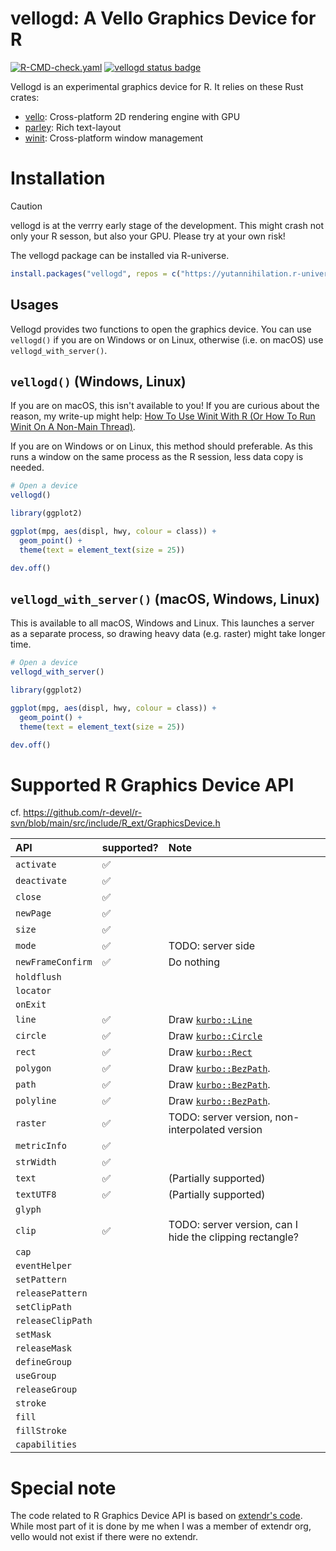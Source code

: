vellogd: A Vello Graphics Device for R
======================================

[![R-CMD-check.yaml](https://github.com/yutannihilation/vellogd-r/actions/workflows/R-CMD-check.yaml/badge.svg)](https://github.com/yutannihilation/vellogd-r/actions/workflows/R-CMD-check.yaml)
[![vellogd status badge](https://yutannihilation.r-universe.dev/badges/vellogd)](https://yutannihilation.r-universe.dev/vellogd)

Vellogd is an experimental graphics device for R. It relies on these Rust crates:

* [vello]: Cross-platform 2D rendering engine with GPU
* [parley]: Rich text-layout
* [winit]: Cross-platform window management

[vello]: https://github.com/linebender/vello
[parley]: https://github.com/linebender/parley
[winit]: https://docs.rs/winit/latest/winit/

# Installation

> [!CAUTION]
> vellogd is at the verrry early stage of the development. This might crash not only your R sesson, but also your GPU. Please try at your own risk!

The vellogd package can be installed via R-universe.

```r
install.packages("vellogd", repos = c("https://yutannihilation.r-universe.dev", "https://cloud.r-project.org"))
```

## Usages

Vellogd provides two functions to open the graphics device. You can use
`vellogd()` if you are on Windows or on Linux, otherwise (i.e. on macOS) use
`vellogd_with_server()`.

## `vellogd()` (Windows, Linux)

If you are on macOS, this isn't available to you! If you are curious about the reason, my write-up might help: [How To Use Winit With R (Or How To Run Winit On A Non-Main Thread)](https://yutani.rbind.io/post/winit-and-r/).

If you are on Windows or on Linux, this method should preferable. As this runs a window on the same process as the R session, less data copy is needed.

```r
# Open a device
vellogd()

library(ggplot2)

ggplot(mpg, aes(displ, hwy, colour = class)) + 
  geom_point() +
  theme(text = element_text(size = 25))

dev.off()
```

## `vellogd_with_server()` (macOS, Windows, Linux)

This is available to all macOS, Windows and Linux.
This launches a server as a separate process, so drawing heavy data (e.g. raster) might take longer time.

```r
# Open a device
vellogd_with_server()

library(ggplot2)

ggplot(mpg, aes(displ, hwy, colour = class)) + 
  geom_point() +
  theme(text = element_text(size = 25))

dev.off()
```

# Supported R Graphics Device API

cf. <https://github.com/r-devel/r-svn/blob/main/src/include/R_ext/GraphicsDevice.h>


| API               | supported? | Note |
|:------------------|:---|:-----------|
| `activate`        | ✅ |  |
| `deactivate`      | ✅ |  |
| `close`           | ✅ |  |
| `newPage`         | ✅ |  |
| `size`            | ✅ |  |
| `mode`            | ✅ | TODO: server side |
| `newFrameConfirm` | ✅ | Do nothing |
| `holdflush`       |    | |
| `locator`         |    | |
| `onExit`          |    | |
| `line`            | ✅ | Draw [`kurbo::Line`] |
| `circle`          | ✅ | Draw [`kurbo::Circle`] |
| `rect`            | ✅ | Draw [`kurbo::Rect`] |
| `polygon`         | ✅ | Draw [`kurbo::BezPath`]. |
| `path`            | ✅ | Draw [`kurbo::BezPath`]. |
| `polyline`        | ✅ | Draw [`kurbo::BezPath`]. |
| `raster`          | ✅ | TODO: server version, non-interpolated version |
| `metricInfo`      | ✅ | |
| `strWidth`        | ✅ | |
| `text`            | ✅ | (Partially supported) |
| `textUTF8`        | ✅ | (Partially supported) |
| `glyph`           |    | |
| `clip`            | ✅ | TODO: server version, can I hide the clipping rectangle? |
| `cap`             |    | |
| `eventHelper`     |    | |
| `setPattern`      |    | |
| `releasePattern`  |    | |
| `setClipPath`     |    | |
| `releaseClipPath` |    | |
| `setMask`         |    | |
| `releaseMask`     |    | |
| `defineGroup`     |    | |
| `useGroup`        |    | |
| `releaseGroup`    |    | |
| `stroke`          |    | |
| `fill`            |    | |
| `fillStroke`      |    | |
| `capabilities`    |    | |

[`kurbo::Line`]: https://docs.rs/kurbo/latest/kurbo/struct.Line.html
[`kurbo::Circle`]: https://docs.rs/kurbo/latest/kurbo/struct.Circle.html
[`kurbo::Rect`]: https://docs.rs/kurbo/latest/kurbo/struct.Rect.html
[`kurbo::BezPath`]: https://docs.rs/kurbo/latest/kurbo/struct.BezPath.html

# Special note

The code related to R Graphics Device API is based on [extendr's code][extendr].
While most part of it is done by me when I was a member of extendr org, vello
would not exist if there were no extendr.

[extendr]: https://github.com/extendr/extendr/tree/master/extendr-api/src/graphics
